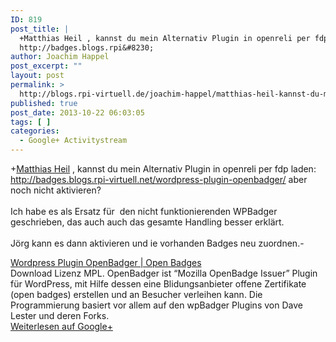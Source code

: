 ```yaml
---
ID: 819
post_title: |
  +Matthias Heil , kannst du mein Alternativ Plugin in openreli per fdp laden:
  http://badges.blogs.rpi&#8230;
author: Joachim Happel
post_excerpt: ""
layout: post
permalink: >
  http://blogs.rpi-virtuell.de/joachim-happel/matthias-heil-kannst-du-mein-alternativ-plugin-in-openreli-per-fdp-ladenhttpbadges-blogs-rpi/
published: true
post_date: 2013-10-22 06:03:05
tags: [ ]
categories:
  - Google+ Activitystream
---
```

<span class="proflinkWrapper"><span class="proflinkPrefix">+</span><a href="https://plus.google.com/100528932056170067766" class="proflink">Matthias Heil</a></span> , kannst du mein Alternativ Plugin in openreli per fdp laden:<br /><a href="http://badges.blogs.rpi-virtuell.net/wordpress-plugin-openbadger/" class="ot-anchor" rel="nofollow">http://badges.blogs.rpi-virtuell.net/wordpress-plugin-openbadger/</a> aber noch nicht aktivieren?<br /><br />Ich habe es als Ersatz für  den nicht funktionierenden WPBadger geschrieben, das auch auch das gesamte Handling besser erklärt.<br /><br />Jörg kann es dann aktivieren und ie vorhanden Badges neu zuordnen.-﻿<div class="g-crossposting-att"><div class="g-crossposting-att-title"><a href="http://badges.blogs.rpi-virtuell.net/wordpress-plugin-openbadger/" target="_blank">Wordpress Plugin OpenBadger | Open Badges</a></div><div class="g-crossposting-att-txt">Download Lizenz MPL. OpenBadger ist “Mozilla OpenBadge Issuer” Plugin für WordPress, mit Hilfe dessen eine Blidungsanbieter offene Zertifikate (open badges) erstellen und an Besucher verleihen kann. Die Programmierung basiert vor allem auf den wpBadger Plugins von Dave Lester und deren Forks.</div></div><div class="g-crossposting-backlink"><a href="https://plus.google.com/116540735797820304001/posts/feDegfLtk12" target="_blank">Weiterlesen auf Google+</a></div>